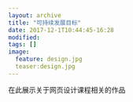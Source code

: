```yaml
---
layout: archive
title: "可持续发展目标"
date: 2017-12-1T10:44:45-16:28
modified:
tags: []
image: 
  feature: design.jpg
  teaser:design.jpg
---
```


在此展示关于网页设计课程相关的作品